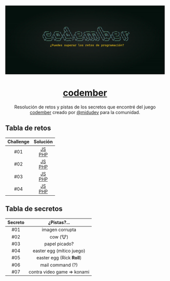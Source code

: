 <div align="center">

![Codember](./images/codember.webp)

# [codember](https://codember.dev)

Resolución de retos y pistas de los secretos que encontré del juego [codember](https://codember.dev/) creado por [@midudev](https://github.com/midudev/) para la comunidad.

</div>

## Tabla de retos

| Challenge |                              Solución                              |
| :-------: | :----------------------------------------------------------------: |
|    #01    | [JS](challenge01/js/index.js)<br/>[PHP](challenge01/php/index.php) |
|    #02    | [JS](challenge02/js/index.js)<br/>[PHP](challenge02/php/index.php) |
|    #03    | [JS](challenge03/js/index.js)<br/>[PHP](challenge03/php/index.php) |
|    #04    | [JS](challenge04/js/index.js)<br/>[PHP](challenge04/php/index.php) |

## Tabla de secretos

| Secreto |         ¿Pistas?...         |
| :-----: | :-------------------------: |
|   #01   |       imagen corrupta       |
|   #02   |          cow (🐮)           |
|   #03   |        papel picado?        |
|   #04   |  easter egg (mítico juego)  |
|   #05   | easter egg (Rick **Roll**)  |
|   #06   |      mail command (?)       |
|   #07   | contra video game => konami |
